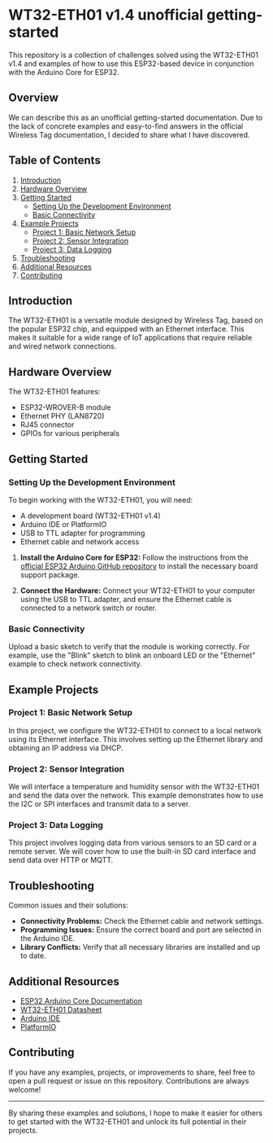 # WT32-ETH01 v1.4 unofficial getting-started

This repository is a collection of challenges solved using the WT32-ETH01 v1.4 and examples of how to use this ESP32-based device in conjunction with the Arduino Core for ESP32.

## Overview

We can describe this as an unofficial getting-started documentation. Due to the lack of concrete examples and easy-to-find answers in the official Wireless Tag documentation, I decided to share what I have discovered.

## Table of Contents

1. [Introduction](#introduction)
2. [Hardware Overview](#hardware-overview)
3. [Getting Started](#getting-started)
    - [Setting Up the Development Environment](#setting-up-the-development-environment)
    - [Basic Connectivity](#basic-connectivity)
4. [Example Projects](#example-projects)
    - [Project 1: Basic Network Setup](#project-1-basic-network-setup)
    - [Project 2: Sensor Integration](#project-2-sensor-integration)
    - [Project 3: Data Logging](#project-3-data-logging)
5. [Troubleshooting](#troubleshooting)
6. [Additional Resources](#additional-resources)
7. [Contributing](#contributing)

## Introduction

The WT32-ETH01 is a versatile module designed by Wireless Tag, based on the popular ESP32 chip, and equipped with an Ethernet interface. This makes it suitable for a wide range of IoT applications that require reliable and wired network connections.

## Hardware Overview

The WT32-ETH01 features:
- ESP32-WROVER-B module
- Ethernet PHY (LAN8720)
- RJ45 connector
- GPIOs for various peripherals

## Getting Started

### Setting Up the Development Environment

To begin working with the WT32-ETH01, you will need:
- A development board (WT32-ETH01 v1.4)
- Arduino IDE or PlatformIO
- USB to TTL adapter for programming
- Ethernet cable and network access

1. **Install the Arduino Core for ESP32:**
   Follow the instructions from the [official ESP32 Arduino GitHub repository](https://github.com/espressif/arduino-esp32) to install the necessary board support package.

2. **Connect the Hardware:**
   Connect your WT32-ETH01 to your computer using the USB to TTL adapter, and ensure the Ethernet cable is connected to a network switch or router.

### Basic Connectivity

Upload a basic sketch to verify that the module is working correctly. For example, use the "Blink" sketch to blink an onboard LED or the "Ethernet" example to check network connectivity.

## Example Projects

### Project 1: Basic Network Setup

In this project, we configure the WT32-ETH01 to connect to a local network using its Ethernet interface. This involves setting up the Ethernet library and obtaining an IP address via DHCP.

### Project 2: Sensor Integration

We will interface a temperature and humidity sensor with the WT32-ETH01 and send the data over the network. This example demonstrates how to use the I2C or SPI interfaces and transmit data to a server.

### Project 3: Data Logging

This project involves logging data from various sensors to an SD card or a remote server. We will cover how to use the built-in SD card interface and send data over HTTP or MQTT.

## Troubleshooting

Common issues and their solutions:
- **Connectivity Problems:** Check the Ethernet cable and network settings.
- **Programming Issues:** Ensure the correct board and port are selected in the Arduino IDE.
- **Library Conflicts:** Verify that all necessary libraries are installed and up to date.

## Additional Resources

- [ESP32 Arduino Core Documentation](https://docs.espressif.com/projects/arduino-esp32/en/latest/)
- [WT32-ETH01 Datasheet](https://docs.wirelesstag.net/datasheets/WT32-ETH01.pdf)
- [Arduino IDE](https://www.arduino.cc/en/Main/Software)
- [PlatformIO](https://platformio.org/)

## Contributing

If you have any examples, projects, or improvements to share, feel free to open a pull request or issue on this repository. Contributions are always welcome!

---

By sharing these examples and solutions, I hope to make it easier for others to get started with the WT32-ETH01 and unlock its full potential in their projects.
